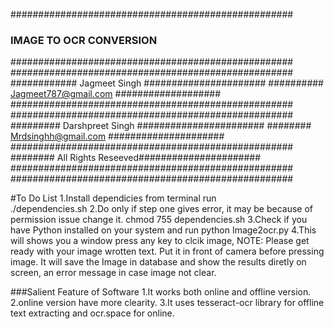 ###################################################
###  IMAGE TO OCR CONVERSION  #####################
###################################################
###################################################
############  Jagmeet Singh  ######################
########## Jagmeet787@gmail.com ###################
###################################################
###################################################
#########  Darshpreet Singh #######################
########  Mrdsinghh@gmail.com #####################
###################################################
########  All Rights Reseeved######################
###################################################
###################################################

#To Do List
1.Install dependicies from terminal run  
 ./dependencies.sh
2.Do only if step one gives error, it may be because of permission issue change it.
 chmod 755 dependencies.sh
3.Check if you have Python installed on your system and run
python Image2ocr.py
4.This will shows you a window press any key to clcik image, 
NOTE: Please get ready with your image wrotten text. Put it in front of camera before pressing image.
It will save the Image in database and show the results diretly on screen, an error message in case image not clear.

###Salient Feature of Software
1.It works both online and offline version.
2.online version have more clearity.
3.It uses tesseract-ocr library for offline text extracting and
ocr.space for online.


